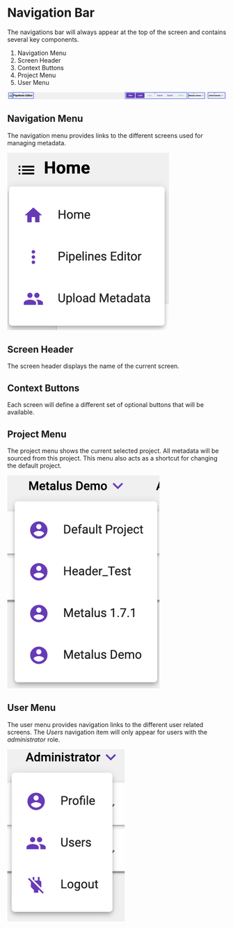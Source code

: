 # Navigation Bar
The navigations bar will always appear at the top of the screen and contains several key components.

1) Navigation Menu
2) Screen Header
3) Context Buttons
4) Project Menu
5) User Menu

![Navigation Bar](images/navigation_bar.png)

## Navigation Menu
The navigation menu provides links to the different screens used for managing metadata.

![Navigation Menu](images/navigation_menu.png)
## Screen Header
The screen header displays the name of the current screen.
## Context Buttons
Each screen will define a different set of optional buttons that will be available. 
## Project Menu
The project menu shows the current selected project. All metadata will be sourced from this project. This 
menu also acts as a shortcut for changing the default project.

![Project Menu](images/project_menu.png)
## User Menu
The user menu provides navigation links to the different user related screens. The _Users_ navigation item will only
appear for users with the _administrator_ role.

![User Menu](images/user_menu.png)

